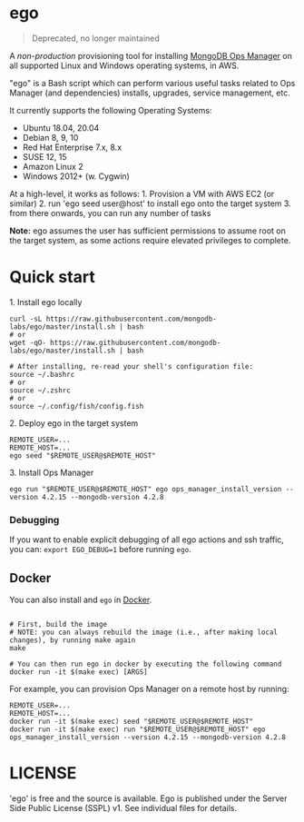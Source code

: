 # ego
> Deprecated, no longer maintained

A *non-production* provisioning tool for installing [MongoDB Ops Manager](https://www.mongodb.com/products/ops-manager) on all supported Linux and Windows operating systems, in AWS.

"ego" is a Bash script which can perform various useful tasks related to Ops Manager (and dependencies)
installs, upgrades, service management, etc.

It currently supports the following Operating Systems:
- Ubuntu 18.04, 20.04
- Debian 8, 9, 10
- Red Hat Enterprise 7.x, 8.x
- SUSE 12, 15
- Amazon Linux 2
- Windows 2012+ (w. Cygwin)

At a high-level, it works as follows:
1\. Provision a VM with AWS EC2 (or similar)
2\. run 'ego seed user@host' to install ego onto the target system
3\. from there onwards, you can run any number of tasks

**Note:** ego assumes the user has sufficient permissions to assume root on the target system,
as some actions require elevated privileges to complete.


# Quick start

1\. Install ego locally

```shell
curl -sL https://raw.githubusercontent.com/mongodb-labs/ego/master/install.sh | bash
# or
wget -qO- https://raw.githubusercontent.com/mongodb-labs/ego/master/install.sh | bash

# After installing, re-read your shell's configuration file:
source ~/.bashrc
# or
source ~/.zshrc
# or
source ~/.config/fish/config.fish
```

2\. Deploy ego in the target system

```shell
REMOTE_USER=...
REMOTE_HOST=...
ego seed "$REMOTE_USER@$REMOTE_HOST"
```

3\. Install Ops Manager

```shell
ego run "$REMOTE_USER@$REMOTE_HOST" ego ops_manager_install_version --version 4.2.15 --mongodb-version 4.2.8
```


### Debugging

If you want to enable explicit debugging of all ego actions and ssh traffic, 
you can: `export EGO_DEBUG=1` before running `ego`.


## Docker

You can also install and `ego` in [Docker](https://docs.docker.com/get-docker/).

```shell

# First, build the image
# NOTE: you can always rebuild the image (i.e., after making local changes), by running make again
make

# You can then run ego in docker by executing the following command
docker run -it $(make exec) [ARGS]
```

For example, you can provision Ops Manager on a remote host by running:
```shell
REMOTE_USER=...
REMOTE_HOST=...
docker run -it $(make exec) seed "$REMOTE_USER@$REMOTE_HOST"
docker run -it $(make exec) run "$REMOTE_USER@$REMOTE_HOST" ego ops_manager_install_version --version 4.2.15 --mongodb-version 4.2.8
```


# LICENSE

'ego' is free and the source is available. Ego is published
under the Server Side Public License (SSPL) v1. See individual files for
details.
